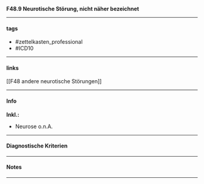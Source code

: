 __F48.9 Neurotische Störung, nicht näher bezeichnet__

___________________________________________
#### tags

- #zettelkasten_professional
- #ICD10 
___________________________________________
#### links

[[F48 andere neurotische Störungen]]

___________________________________________
#### Info
__Inkl.:__
- Neurose o.n.A.
___________________________________________
#### Diagnostische Kriterien

___________________________________________
#### Notes

___________________________________________

